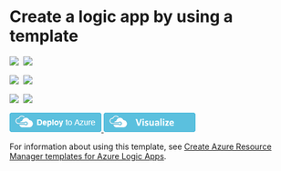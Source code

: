 # Create a logic app by using a template

<IMG SRC="https://azbotstorage.blob.core.windows.net/badges/101-logic-app-create/PublicLastTestDate.svg" />&nbsp;
<IMG SRC="https://azbotstorage.blob.core.windows.net/badges/101-logic-app-create/PublicDeployment.svg" />&nbsp;

<IMG SRC="https://azbotstorage.blob.core.windows.net/badges/101-logic-app-create/FairfaxLastTestDate.svg" />&nbsp;
<IMG SRC="https://azbotstorage.blob.core.windows.net/badges/101-logic-app-create/FairfaxDeployment.svg" />&nbsp;

<IMG SRC="https://azbotstorage.blob.core.windows.net/badges/101-logic-app-create/BestPracticeResult.svg" />&nbsp;
<IMG SRC="https://azbotstorage.blob.core.windows.net/badges/101-logic-app-create/CredScanResult.svg" />&nbsp;

<a href="https://portal.azure.com/#create/Microsoft.Template/uri/https%3A%2F%2Fraw.githubusercontent.com%2Fazure%2Fazure-quickstart-templates%2Fmaster%2F101-logic-app-create%2Fazuredeploy.json" target="_blank">
    <img src="https://raw.githubusercontent.com/Azure/azure-quickstart-templates/master/1-CONTRIBUTION-GUIDE/images/deploytoazure.png"/>
</a>
<a href="http://armviz.io/#/?load=https%3A%2F%2Fraw.githubusercontent.com%2FAzure%2Fazure-quickstart-templates%2Fmaster%2F101-logic-app-create%2Fazuredeploy.json" target="_blank">
    <img src="https://raw.githubusercontent.com/Azure/azure-quickstart-templates/master/1-CONTRIBUTION-GUIDE/images/visualizebutton.png"/>
</a>

For information about using this template, see [Create Azure Resource Manager templates for Azure Logic Apps](https://docs.microsoft.com/azure/logic-apps/logic-apps-create-deploy-template).
